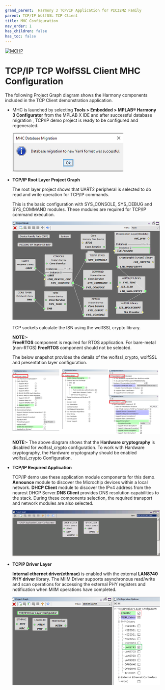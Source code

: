 ```yaml
---
grand_parent:  Harmony 3 TCP/IP Application for PIC32MZ Family
parent: TCP/IP WolfSSL TCP Client
title: MHC Configuration
nav_order: 1
has_children: false
has_toc: false
---
```

[![MCHP](https://www.microchip.com/ResourcePackages/Microchip/assets/dist/images/logo.png)](https://www.microchip.com)

# TCP/IP TCP WolfSSL Client MHC Configuration

The following Project Graph diagram shows the Harmony components included in the TCP Client demonstration application.

* MHC is launched by selecting **Tools > Embedded > MPLAB® Harmony 3 Configurator** from the MPLAB X IDE and after successful database migration , TCP/IP demo project is ready to be configured and regenerated.

    ![tcpip_pic32mz_project](images/database_migration_successful.png)

* **TCP/IP Root Layer Project Graph**

  The root layer project shows that UART2 peripheral is selected to do read and write operation for TCP/IP commands.

  This is the basic configuration with SYS_CONSOLE, SYS_DEBUG and SYS_COMMAND modules. These modules are required for TCP/IP command execution.

  ![tcpip_pic32mz_project](images/tcpip_default_required_wolfssl_root.png)

  TCP sockets calculate the ISN using the wolfSSL crypto library. 


  **NOTE:-**  
  **FreeRTOS** component is required for RTOS application. For bare-metal (non-RTOS) **FreeRTOS** component should not be selected.

  The below snapshot provides the details of the wolfssl_crypto, wolfSSL and presentation layer configuration.

   ![tcpip_pic32mz_project](images/wolfssl_demo_required_configuration.png)

  **NOTE:-**
  The above diagram shows that the **Hardware cryptography** is disabled for wolfssl_crypto configuration. To work with Hardware cryptography, the Hardware cryptography should be enabled wolfssl_crypto Configuration.

* **TCP/IP Required Application**

  TCP/IP demo use these application module components for this demo. **Announce** module to discover the Microchip devices within a local network.
  **DHCP Client** module to discover the IPv4 address from the nearest DHCP Server.**DNS Client** provides DNS resolution capabilities to the stack.  During these components selection, the required transport and network modules are also selected.

    ![tcpip_pic32mz_project](images/tcpip_app_layer.png)

* **TCPIP Driver Layer**

  **Internal ethernet driver(ethmac)** is enabled with the external **LAN8740 PHY driver** library. The MIIM Driver supports asynchronous read/write and scan operations for accessing the external PHY registers and notification when MIIM operations have completed.

    ![tcpip_pic32mz_project](images/tcpip_driver_component.png)
